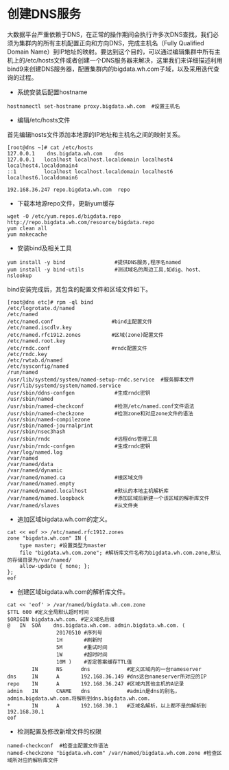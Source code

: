 # 创建DNS服务

大数据平台严重依赖于DNS，在正常的操作期间会执行许多次DNS查找，我们必须为集群内的所有主机配置正向和方向DNS，完成主机名（Fully Qualified Domain Name）到IP地址的映射。要达到这个目的，可以通过编辑集群中所有主机上的/etc/hosts文件或者创建一个DNS服务器来解决，这里我们来详细描述利用bind9来创建DNS服务器，配置集群内的bigdata.wh.com子域，以及采用迭代查询的过程。

* 系统安装后配置hostname

```
hostnamectl set-hostname proxy.bigdata.wh.com  #设置主机名
```

* 编辑/etc/hosts文件

首先编辑hosts文件添加本地源的IP地址和主机名之间的映射关系。

```
[root@dns ~]# cat /etc/hosts
127.0.0.1    dns.bigdata.wh.com    dns
127.0.0.1   localhost localhost.localdomain localhost4 localhost4.localdomain4
::1         localhost localhost.localdomain localhost6 localhost6.localdomain6

192.168.36.247 repo.bigdata.wh.com  repo
```

* 下载本地源repo文件，更新yum缓存

```
wget -O /etc/yum.repos.d/bigdata.repo http://repo.bigdata.wh.com/resource/bigdata.repo
yum clean all
yum makecache
```

* 安装bind及相关工具

```
yum install -y bind                #提供DNS服务,程序名named
yum install -y bind-utils          #测试域名的周边工具,如dig、host、nslookup
```

bind安装完成后，其包含的配置文件和区域文件如下。

```
[root@dns etc]# rpm -ql bind
/etc/logrotate.d/named
/etc/named
/etc/named.conf                   #bind主配置文件
/etc/named.iscdlv.key
/etc/named.rfc1912.zones          #区域(zone)配置文件
/etc/named.root.key
/etc/rndc.conf                    #rndc配置文件
/etc/rndc.key
/etc/rwtab.d/named
/etc/sysconfig/named
/run/named
/usr/lib/systemd/system/named-setup-rndc.service  #服务脚本文件
/usr/lib/systemd/system/named.service
/usr/sbin/ddns-confgen             #生成rndc密钥
/usr/sbin/named
/usr/sbin/named-checkconf          #检测/etc/named.conf文件语法
/usr/sbin/named-checkzone          #检测zone和对应zone文件的语法
/usr/sbin/named-compilezone
/usr/sbin/named-journalprint
/usr/sbin/nsec3hash
/usr/sbin/rndc                     #远程dns管理工具
/usr/sbin/rndc-confgen             #生成rndc密钥
/var/log/named.log
/var/named
/var/named/data
/var/named/dynamic
/var/named/named.ca                #根区域文件
/var/named/named.empty
/var/named/named.localhost         #默认的本地主机解析库
/var/named/named.loopback          #添加区域后新建一个该区域的解析库文件
/var/named/slaves                  #从文件夹
```

* 追加区域bigdata.wh.com的定义。

```
cat << eof >> /etc/named.rfc1912.zones
zone "bigdata.wh.com" IN {
    type master; #设置类型为master
    file "bigdata.wh.com.zone"; #解析库文件名称为bigdata.wh.com.zone,默认的存储目录为/var/named/
    allow-update { none; };
};
eof
```

* 创建区域bigdata.wh.com的解析库文件。

```
cat << 'eof' > /var/named/bigdata.wh.com.zone
$TTL 600 #定义全局默认超时时间
$ORIGIN bigdata.wh.com. #定义域名后缀
@   IN  SOA    dns.bigdata.wh.com. admin.bigdata.wh.com. (
                20170510 #序列号
                1H       #刷新时
                5M       #重试时间
                1W       #超时时间
                10M )    #否定答案缓存TTL值
        IN      NS      dns            #定义区域内的一台nameserver
dns     IN      A       192.168.36.149 #dns这台nameserver所对应的IP
repo    IN      A       192.168.36.247 #区域内其他主机的A记录
admin   IN      CNAME   dns            #admin是dns的别名，admin.bigdata.wh.com.将解析到dns.bigdata.wh.com.
*       IN      A       192.168.30.1   #泛域名解析，以上都不是的解析到192.168.30.1
eof
```

* 检测配置及修改新增文件的权限

```
named-checkconf  #检查主配置文件语法
named-checkzone "bigdata.wh.com" /var/named/bigdata.wh.com.zone #检查区域所对应的解析库文件


```



